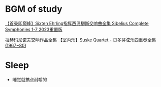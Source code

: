 # BGM of study
[【首录即巅峰】Sixten Ehrling指挥西贝柳斯交响曲全集 Sibelius Complete Symphonies 1-7 2023重置版](https://www.bilibili.com/video/BV12y421z729/?share_source=copy_web&vd_source=c0f224789c5516d8576f3dd9deb8b8df)

[拉赫玛尼诺夫交响作品全集](https://www.bilibili.com/video/BV1sh411Z7oo/?share_source=copy_web&vd_source=c0f224789c5516d8576f3dd9deb8b8df)
[【室内乐】Suske Quartet - 贝多芬弦乐四重奏全集 (1967~80)](https://www.bilibili.com/video/BV1xY4y1g7kD/?share_source=copy_web&vd_source=c0f224789c5516d8576f3dd9deb8b8df)

# Sleep 
* 睡觉就搞点耐嚼的
